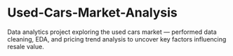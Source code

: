 # Used-Cars-Market-Analysis
Data analytics project exploring the used cars market — performed data cleaning, EDA, and pricing trend analysis to uncover key factors influencing resale value.
